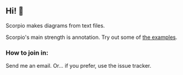 ## Hi! 👋

Scorpio makes diagrams from text files.

Scorpio's main strength is annotation.  Try out some of [the examples](http://scorpiodiagrams.com/#more_examples).

### How to join in:

Send me an email.  Or... if you prefer, use the issue tracker.

<!--

**Here are some ideas to get you started:**

🙋‍♀️ A short introduction - what is your organization all about?
🌈 Contribution guidelines - how can the community get involved?
👩‍💻 Useful resources - where can the community find your docs? Is there anything else the community should know?
🍿 Fun facts - what does your team eat for breakfast?
🧙 Remember, you can do mighty things with the power of [Markdown](https://docs.github.com/github/writing-on-github/getting-started-with-writing-and-formatting-on-github/basic-writing-and-formatting-syntax)
-->
